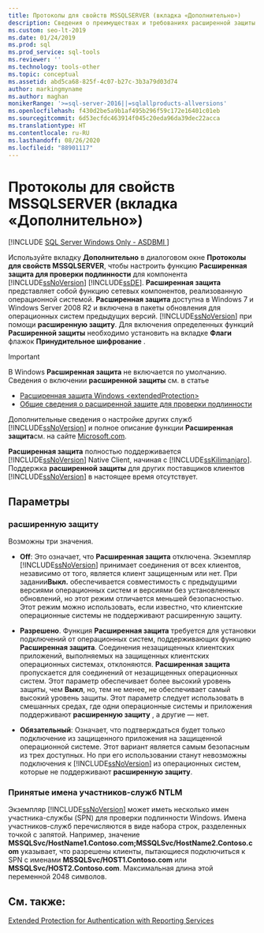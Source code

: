```yaml
---
title: Протоколы для свойств MSSQLSERVER (вкладка «Дополнительно»)
description: Сведения о преимуществах и требованиях расширенной защиты для проверки подлинности для ядра СУБД SQL Server. Сведения о том, как включить и настроить эту функцию.
ms.custom: seo-lt-2019
ms.date: 01/24/2019
ms.prod: sql
ms.prod_service: sql-tools
ms.reviewer: ''
ms.technology: tools-other
ms.topic: conceptual
ms.assetid: abd5ca68-825f-4c07-b27c-3b3a79d03d74
author: markingmyname
ms.author: maghan
monikerRange: '>=sql-server-2016||=sqlallproducts-allversions'
ms.openlocfilehash: f430d2be5a9b1af495b296f59c172e16401c01eb
ms.sourcegitcommit: 6d53ecfdc463914f045c20eda96da39dec22acca
ms.translationtype: HT
ms.contentlocale: ru-RU
ms.lasthandoff: 08/26/2020
ms.locfileid: "88901117"
---
```

# <a name="protocols-for-mssqlserver-properties-advanced-tab"></a>Протоколы для свойств MSSQLSERVER (вкладка «Дополнительно»)

[!INCLUDE [SQL Server Windows Only - ASDBMI ](../../includes/applies-to-version/sql-windows-only-asdbmi.md)]

Используйте вкладку **Дополнительно** в диалоговом окне **Протоколы для свойств MSSQLSERVER**, чтобы настроить функцию **Расширенная защита для проверки подлинности** для компонента [!INCLUDE[ssNoVersion](../../includes/ssnoversion-md.md)] [!INCLUDE[ssDE](../../includes/ssde-md.md)]. **Расширенная защита** представляет собой функцию сетевых компонентов, реализованную операционной системой. **Расширенная защита** доступна в Windows 7 и Windows Server 2008 R2 и включена в пакеты обновления для операционных систем предыдущих версий. [!INCLUDE[ssNoVersion](../../includes/ssnoversion-md.md)] при помощи **расширенную защиту**. Для включения определенных функций **Расширенной защиты** необходимо установить на вкладке **Флаги** флажок **Принудительное шифрование** .

> [!IMPORTANT]  
> В Windows **Расширенная защита** не включается по умолчанию. Сведения о включении **расширенной защиты** см. в статье
> - [Расширенная защита Windows \<extendedProtection\>](/iis/configuration/system.webserver/security/authentication/windowsauthentication/extendedprotection/)
> - [Общие сведения о расширенной защите для проверки подлинности](/dotnet/framework/wcf/feature-details/extended-protection-for-authentication-overview)

Дополнительные сведения о настройке других служб [!INCLUDE[ssNoVersion](../../includes/ssnoversion-md.md)] и полное описание функции **Расширенная защита**см. на сайте [Microsoft.com](https://go.microsoft.com/fwlink/?LinkId=177752).

**Расширенная защита** полностью поддерживается [!INCLUDE[ssNoVersion](../../includes/ssnoversion-md.md)] Native Client, начиная с [!INCLUDE[ssKilimanjaro](../../includes/sskilimanjaro-md.md)]. Поддержка **расширенной защиты** для других поставщиков клиентов [!INCLUDE[ssNoVersion](../../includes/ssnoversion-md.md)] в настоящее время отсутствует.

## <a name="options"></a>Параметры

### <a name="extended-protection"></a>расширенную защиту

Возможны три значения.  

- **Off**: Это означает, что **Расширенная защита** отключена. Экземпляр [!INCLUDE[ssNoVersion](../../includes/ssnoversion-md.md)] принимает соединения от всех клиентов, независимо от того, является клиент защищенным или нет. При задании**Выкл.** обеспечивается совместимость с предыдущими версиями операционных систем и версиями без установленных обновлений, но этот режим отличается меньшей безопасностью. Этот режим можно использовать, если известно, что клиентские операционные системы не поддерживают расширенную защиту.

- **Разрешено**. Функция **Расширенная защита** требуется для установки подключений от операционных систем, поддерживающих функцию **Расширенная защита**. Соединения незащищенных клиентских приложений, выполняемых на защищенных клиентских операционных системах, отклоняются. **Расширенная защита** пропускается для соединений от незащищенных операционных систем. Этот параметр обеспечивает более высокий уровень защиты, чем **Выкл**, но, тем не менее, не обеспечивает самый высокий уровень защиты. Этот параметр следует использовать в смешанных средах, где одни операционные системы и приложения поддерживают **расширенную защиту** , а другие — нет.

- **Обязательный**: Означает, что подтверждаться будет только подключение из защищенного приложения на защищенной операционной системе. Этот вариант является самым безопасным из трех доступных. Но при его использовании станут невозможны подключения к [!INCLUDE[ssNoVersion](../../includes/ssnoversion-md.md)] из операционных систем, которые не поддерживают **расширенную защиту**.

### <a name="accepted-ntlm-spns"></a>Принятые имена участников-служб NTLM

Экземпляр [!INCLUDE[ssNoVersion](../../includes/ssnoversion-md.md)] может иметь несколько имен участника-службы (SPN) для проверки подлинности Windows. Имена участников-служб перечисляются в виде набора строк, разделенных точкой с запятой. Например, значение **MSSQLSvc/HostName1.Contoso.com;MSSQLSvc/HostName2.Contoso.com** указывает, что разрешены клиенты, пытающиеся подключиться к SPN с именами **MSSQLSvc/HOST1.Contoso.com** или **MSSQLSvc/HOST2.Contoso.com**. Максимальная длина этой переменной 2048 символов.

## <a name="see-also"></a>См. также:

[Extended Protection for Authentication with Reporting Services](../../reporting-services/security/extended-protection-for-authentication-with-reporting-services.md)
